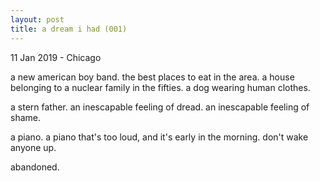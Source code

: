 ```yaml
---
layout: post
title: a dream i had (001)
---
```


<p class="meta">11 Jan 2019 - Chicago</p>

a new american boy band. the best places to eat in the area. a house belonging to a nuclear family in the fifties. a dog wearing human clothes.

a stern father. an inescapable feeling of dread. an inescapable feeling of shame. 

a piano. a piano that's too loud, and it's early in the morning. don't wake anyone up.

abandoned.